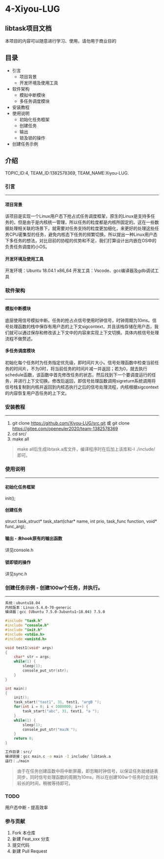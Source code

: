 # 4-Xiyou-LUG

## libtask项目文档
本项目的内容可以随意进行学习、使用，请勿用于商业目的
## 目录
* 引言
    - 项目背景
    - 开发环境及使用工具
* 软件架构
    - 模拟中断模块
    - 多任务调度模块
* 安装教程
* 使用说明
    - 初始化任务框架
    - 创建任务
    - 输出
    - 锁及锁的操作
* 创建任务示例

## 介绍
TOPIC_ID:4, TEAM_ID:1382578369, TEAM_NAME:Xiyou-LUG.

### 引言
************
#### 项目背景
该项目是实现一个Linux用户态下抢占式任务调度框架，原生的Linux是支持多任务的，但是由于是内核统一管理，所以任务的粒度都是内核所固定的。这在一些数据处理相关联的场景下，就需要对任务支持的粒度更加细化，来更好的处理这些任务CPU密集型的任务，避免内核态下任务的频繁切换。所以提出一种Linux用户态下多任务的想法，对比目前的协程的优势和不足，我们打算设计出内嵌在OS中的负责任务调度的小OS。

#### 开发环境及使用工具
开发环境：Ubuntu 18.04.1 x86_64
开发工具：Vscode、gcc编译器及gdb调试工具

### 软件架构
************
#### 模拟中断模块
底层使用信号模拟中断。任务的抢占点信号使用时钟信号，时钟周期为10ms。信号处理函数的栈中保存有用户态的上下文sigcontext，并且该栈存储在用户态，我们就可以通过保存和修改该上下文中的内容来实现上下文切换。具体内核信号处理流程不做赘述。

#### 多任务调度模块
初始化每个任务时为任务指定优先级，即时间片大小。信号处理函数中检查当前任务的时间片，不为0时，将当前任务的时间片减一并返回；若为0，就去执行schedule函数，该函数中首先修改任务的状态，然后找到下一个要调度运行的任务，并进行上下文切换。修改后返回，即信号处理函数调用sigreturn系统调用将信号栈复制到内核并返回到内核态执行之后的信号处理流程，内核根据sigcontext的内容恢复用户态任务的上下文。

### 安装教程
************
1.  git clone https://github.com/Xiyou-LUG/src.git 或
git clone https://gitee.com/openeuler2020/team-1382578369
2.  cd src/
3.  make all

>make all后生成libtask.a库文件，编译程序时在后加上该库和-I ./include/即可。

### 使用说明
************
#### 初始化任务框架
init();

#### 创建任务

struct task_struct* task_start(char* name, int prio, task_func function, void* func_arg);

#### 输出 - 未hook原有的输出函数

详见console.h

#### 锁即锁的操作

详见sync.h

### 创建任务示例 - 创建100w个任务，并执行。
************

```bash
系统：ubuntu18.04
内核版本：Linux-5.4.0-70-generic 
编译器：gcc (Ubuntu 7.5.0-3ubuntu1~18.04) 7.5.0
```

```c
#include "task.h"
#include "console.h"
#include "init.h"
#include <stdio.h>
#include <unistd.h>

void test1(void* args)
{
    char* str = args;
    while(1) {
        sleep(1);
        console_put_str(str);
    }
}

int main()
{
    init();
    task_start("tast1", 31, test1, "argB ");
    for(int i = 0; i < 1000000; i++) {
        task_start("abc", 31, test1, "a ");
    }
    while(1) {
        sleep(1);
        console_put_str("maiN ");
    }
    return 0;
}
```

```bash
工作目录：src/
编译链接：gcc main.c -o main -I include/ libtask.a
运行：./main
```
>由于在任务创建函数中将中断屏蔽，即忽略时钟信号，以保证任务就绪链表同步，同时信号处理函数的周期为10ms，所以在创建100w个任务时会消耗较长的时间，稍微等待即可。

### TODO
用户态中断 - 提高效率

### 参与贡献

1.  Fork 本仓库
2.  新建 Feat_xxx 分支
3.  提交代码
4.  新建 Pull Request
